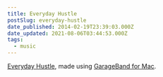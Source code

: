 ```yaml
---
title: Everyday Hustle
postSlug: everyday-hustle
date_published: 2014-02-19T23:39:03.000Z
date_updated: 2021-08-06T03:44:53.000Z
tags:
  - music
---
```


[Everyday Hustle](https://soundcloud.com/rajadain/everyday-hustle), made using [GarageBand for Mac](https://www.apple.com/mac/garageband/).

